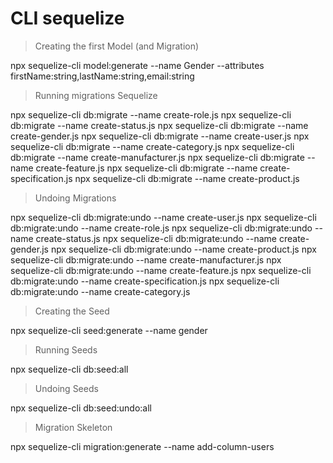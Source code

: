 # CLI sequelize

> Creating the first Model (and Migration)

npx sequelize-cli model:generate --name Gender --attributes firstName:string,lastName:string,email:string

> Running migrations Sequelize

npx sequelize-cli db:migrate --name create-role.js
npx sequelize-cli db:migrate --name create-status.js
npx sequelize-cli db:migrate --name create-gender.js
npx sequelize-cli db:migrate --name create-user.js
npx sequelize-cli db:migrate --name create-category.js
npx sequelize-cli db:migrate --name create-manufacturer.js
npx sequelize-cli db:migrate --name create-feature.js
npx sequelize-cli db:migrate --name create-specification.js
npx sequelize-cli db:migrate --name create-product.js

> Undoing Migrations

npx sequelize-cli db:migrate:undo --name create-user.js
npx sequelize-cli db:migrate:undo --name create-role.js
npx sequelize-cli db:migrate:undo --name create-status.js
npx sequelize-cli db:migrate:undo --name create-gender.js
npx sequelize-cli db:migrate:undo --name create-product.js
npx sequelize-cli db:migrate:undo --name create-manufacturer.js
npx sequelize-cli db:migrate:undo --name create-feature.js
npx sequelize-cli db:migrate:undo --name create-specification.js
npx sequelize-cli db:migrate:undo --name create-category.js

> Creating the Seed

npx sequelize-cli seed:generate --name gender

> Running Seeds

npx sequelize-cli db:seed:all

> Undoing Seeds

npx sequelize-cli db:seed:undo:all

> Migration Skeleton

npx sequelize-cli migration:generate --name add-column-users